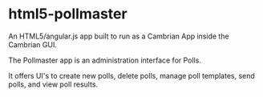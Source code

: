 html5-pollmaster
=================

An HTML5/angular.js app built to run as a Cambrian App inside the Cambrian GUI.

The Pollmaster app is an administration interface for Polls.

It offers UI's to create new polls, delete polls, manage poll templates, send
polls, and view poll results.

